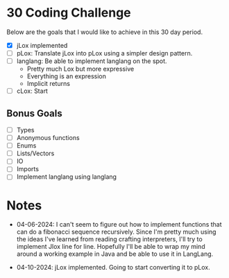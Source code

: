 # 30 Coding Challenge
Below are the goals that I would like to achieve in this 30 day period.
- [x] jLox implemented
- [ ] pLox: Translate jLox into pLox using a simpler design pattern.
- [ ] langlang: Be able to implement langlang on the spot.
    - Pretty much Lox but more expressive
    - Everything is an expression
    - Implicit returns
- [ ] cLox: Start

## Bonus Goals
- [ ] Types
- [ ] Anonymous functions
- [ ] Enums
- [ ] Lists/Vectors
- [ ] IO
- [ ] Imports
- [ ] Implement langlang using langlang

# Notes
- 04-06-2024: I can't seem to figure out how to implement functions that can do a fibonacci sequence recursively. Since I'm pretty much using the ideas I've learned from reading crafting interpreters, I'll try to implement Jlox line for line. Hopefully I'll be able to wrap my mind around a working example in Java and be able to use it in LangLang.

- 04-10-2024: jLox implemented. Going to start converting it to pLox.

